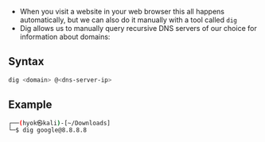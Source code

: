 - When you visit a website in your web browser this all happens automatically, but we can also do it manually with a tool called `dig`
- Dig allows us to manually query recursive DNS servers of our choice for information about domains:

## Syntax
```bash 
dig <domain> @<dns-server-ip>
```

## Example
```bash
┌──(hyok㉿kali)-[~/Downloads]
└─$ dig google@8.8.8.8
```
